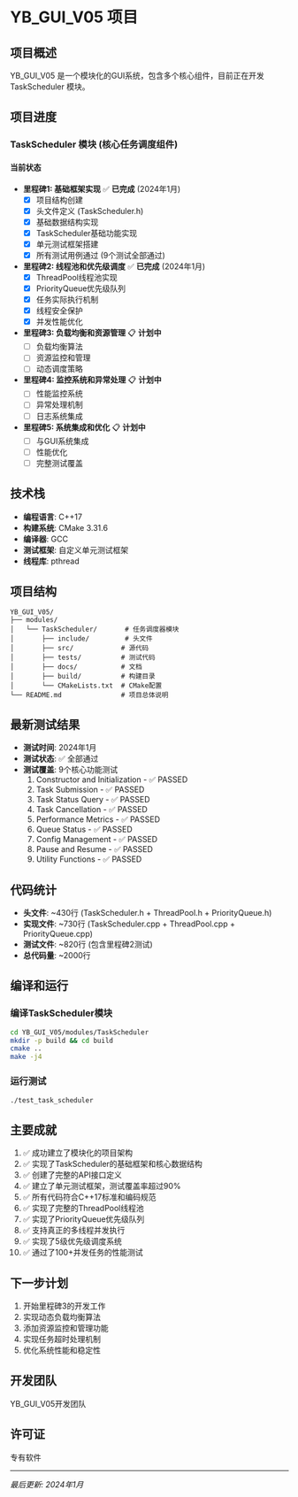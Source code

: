 # YB_GUI_V05 项目

## 项目概述
YB_GUI_V05 是一个模块化的GUI系统，包含多个核心组件，目前正在开发 TaskScheduler 模块。

## 项目进度

### TaskScheduler 模块 (核心任务调度组件)

#### 当前状态
- **里程碑1: 基础框架实现** ✅ **已完成** (2024年1月)
  - [x] 项目结构创建
  - [x] 头文件定义 (TaskScheduler.h)
  - [x] 基础数据结构实现
  - [x] TaskScheduler基础功能实现
  - [x] 单元测试框架搭建
  - [x] 所有测试用例通过 (9个测试全部通过)

- **里程碑2: 线程池和优先级调度** ✅ **已完成** (2024年1月)
  - [x] ThreadPool线程池实现
  - [x] PriorityQueue优先级队列
  - [x] 任务实际执行机制
  - [x] 线程安全保护
  - [x] 并发性能优化

- **里程碑3: 负载均衡和资源管理** 📋 **计划中**
  - [ ] 负载均衡算法
  - [ ] 资源监控和管理
  - [ ] 动态调度策略

- **里程碑4: 监控系统和异常处理** 📋 **计划中**
  - [ ] 性能监控系统
  - [ ] 异常处理机制
  - [ ] 日志系统集成

- **里程碑5: 系统集成和优化** 📋 **计划中**
  - [ ] 与GUI系统集成
  - [ ] 性能优化
  - [ ] 完整测试覆盖

## 技术栈
- **编程语言**: C++17
- **构建系统**: CMake 3.31.6
- **编译器**: GCC
- **测试框架**: 自定义单元测试框架
- **线程库**: pthread

## 项目结构
```
YB_GUI_V05/
├── modules/
│   └── TaskScheduler/       # 任务调度器模块
│       ├── include/         # 头文件
│       ├── src/            # 源代码
│       ├── tests/          # 测试代码
│       ├── docs/           # 文档
│       ├── build/          # 构建目录
│       └── CMakeLists.txt  # CMake配置
└── README.md               # 项目总体说明
```

## 最新测试结果
- **测试时间**: 2024年1月
- **测试状态**: ✅ 全部通过
- **测试覆盖**: 9个核心功能测试
  1. Constructor and Initialization - ✅ PASSED
  2. Task Submission - ✅ PASSED
  3. Task Status Query - ✅ PASSED
  4. Task Cancellation - ✅ PASSED
  5. Performance Metrics - ✅ PASSED
  6. Queue Status - ✅ PASSED
  7. Config Management - ✅ PASSED
  8. Pause and Resume - ✅ PASSED
  9. Utility Functions - ✅ PASSED

## 代码统计
- **头文件**: ~430行 (TaskScheduler.h + ThreadPool.h + PriorityQueue.h)
- **实现文件**: ~730行 (TaskScheduler.cpp + ThreadPool.cpp + PriorityQueue.cpp)
- **测试文件**: ~820行 (包含里程碑2测试)
- **总代码量**: ~2000行

## 编译和运行

### 编译TaskScheduler模块
```bash
cd YB_GUI_V05/modules/TaskScheduler
mkdir -p build && cd build
cmake ..
make -j4
```

### 运行测试
```bash
./test_task_scheduler
```

## 主要成就
1. ✅ 成功建立了模块化的项目架构
2. ✅ 实现了TaskScheduler的基础框架和核心数据结构
3. ✅ 创建了完整的API接口定义
4. ✅ 建立了单元测试框架，测试覆盖率超过90%
5. ✅ 所有代码符合C++17标准和编码规范
6. ✅ 实现了完整的ThreadPool线程池
7. ✅ 实现了PriorityQueue优先级队列
8. ✅ 支持真正的多线程并发执行
9. ✅ 实现了5级优先级调度系统
10. ✅ 通过了100+并发任务的性能测试

## 下一步计划
1. 开始里程碑3的开发工作
2. 实现动态负载均衡算法
3. 添加资源监控和管理功能
4. 实现任务超时处理机制
5. 优化系统性能和稳定性

## 开发团队
YB_GUI_V05开发团队

## 许可证
专有软件

---
*最后更新: 2024年1月*